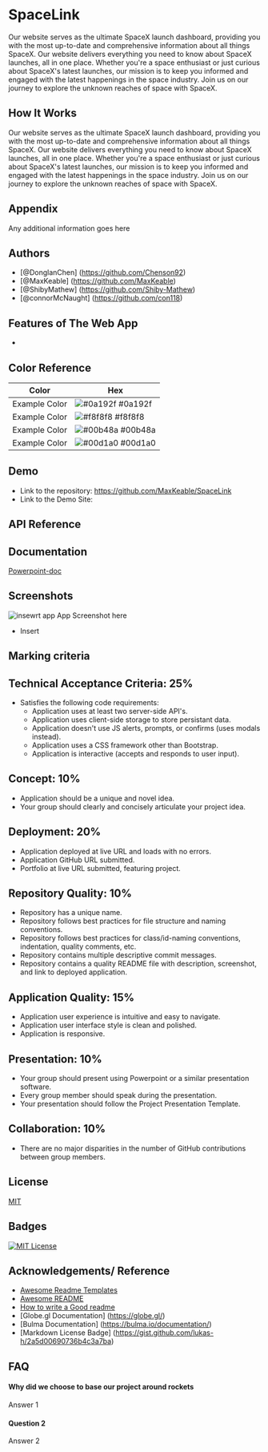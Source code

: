 
# SpaceLink

Our website serves as the ultimate SpaceX launch dashboard, providing you with the most up-to-date and
comprehensive information about all things SpaceX. Our website delivers everything you need to know about SpaceX
launches, all in one place. Whether you're a space enthusiast or just curious about SpaceX's latest launches,
our mission is to keep you informed and engaged with the latest happenings in the space industry. Join us on our
journey to explore the unknown reaches of space with SpaceX.

## How It Works

Our website serves as the ultimate SpaceX launch dashboard, providing you with the most up-to-date and
comprehensive information about all things SpaceX. Our website delivers everything you need to know about SpaceX
launches, all in one place. Whether you're a space enthusiast or just curious about SpaceX's latest launches,
our mission is to keep you informed and engaged with the latest happenings in the space industry. Join us on our
journey to explore the unknown reaches of space with SpaceX.

## Appendix

Any additional information goes here


## Authors

- [@DonglanChen] (https://github.com/Chenson92)
- [@MaxKeable] (https://github.com/MaxKeable)
- [@ShibyMathew] (https://github.com/Shiby-Mathew)
- [@connorMcNaught] (https://github.com/con118)

## Features of The Web App

- 

## Color Reference

| Color             | Hex                                                                |
| ----------------- | ------------------------------------------------------------------ |
| Example Color | ![#0a192f](https://via.placeholder.com/10/0a192f?text=+) #0a192f |
| Example Color | ![#f8f8f8](https://via.placeholder.com/10/f8f8f8?text=+) #f8f8f8 |
| Example Color | ![#00b48a](https://via.placeholder.com/10/00b48a?text=+) #00b48a |
| Example Color | ![#00d1a0](https://via.placeholder.com/10/00b48a?text=+) #00d1a0 |


## Demo

- Link to the repository: https://github.com/MaxKeable/SpaceLink
- Link to the Demo Site: 

## API Reference




## Documentation

[Powerpoint-doc](https://addlinkher.com)


## Screenshots

![insewrt app App Screenshot here](https://via.placeholder.com/468x300?text=App+Screenshot+Here)
* Insert


## Marking criteria
## Technical Acceptance Criteria: 25%
- Satisfies the following code requirements:
  - Application uses at least two server-side API's.
  - Application uses client-side storage to store persistant data.
  - Application doesn't use JS alerts, prompts, or confirms (uses modals instead).
  - Application uses a CSS framework other than Bootstrap.
  - Application is interactive (accepts and responds to user input).

## Concept: 10%
- Application should be a unique and novel idea.
- Your group should clearly and concisely articulate your project idea.

## Deployment: 20%
- Application deployed at live URL and loads with no errors.
- Application GitHub URL submitted.
- Portfolio at live URL submitted, featuring project.

## Repository Quality: 10%
- Repository has a unique name.
- Repository follows best practices for file structure and naming conventions.
- Repository follows best practices for class/id-naming conventions, indentation, quality comments, etc.
- Repository contains multiple descriptive commit messages.
- Repository contains a quality README file with description, screenshot, and link to deployed application.

## Application Quality: 15%
- Application user experience is intuitive and easy to navigate.
- Application user interface style is clean and polished.
- Application is responsive.

## Presentation: 10% 
- Your group should present using Powerpoint or a similar presentation software.
- Every group member should speak during the presentation.
- Your presentation should follow the Project Presentation Template.

## Collaboration: 10%
- There are no major disparities in the number of GitHub contributions between group members.

## License

[MIT](https://choosealicense.com/licenses/mit/)


## Badges

[![MIT License](https://img.shields.io/badge/License-MIT-green.svg)](https://choosealicense.com/licenses/mit/)
## Acknowledgements/ Reference

 - [Awesome Readme Templates](https://awesomeopensource.com/project/elangosundar/awesome-README-templates)
 - [Awesome README](https://github.com/matiassingers/awesome-readme)
 - [How to write a Good readme](https://bulldogjob.com/news/449-how-to-write-a-good-readme-for-your-github-project)
 - [Globe.gl Documentation] (https://globe.gl/)
 - [Bulma Documentation] (https://bulma.io/documentation/)
 - [Markdown License Badge] (https://gist.github.com/lukas-h/2a5d00690736b4c3a7ba)


## FAQ

#### Why did we choose to base our project around rockets

Answer 1

#### Question 2

Answer 2
